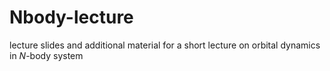 # Nbody-lecture
lecture slides and additional material for a short lecture on orbital dynamics in $N$-body system
